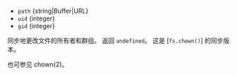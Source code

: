 <!-- YAML
added: v0.1.97
changes:
  - version: v7.6.0
    pr-url: https://github.com/nodejs/node/pull/10739
    description: 参数 `path` 可以是 WHATWG `URL` 对象（使用 `file:` 协议）。 
      该支持目前仍是实验的。
-->

* `path` {string|Buffer|URL}
* `uid` {integer}
* `gid` {integer}

同步地更改文件的所有者和群组。
返回 `undefined`。
这是 [`fs.chown()`] 的同步版本。

也可参见 chown(2)。


